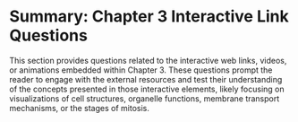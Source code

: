 # Summary: Chapter 3 Interactive Link Questions

This section provides questions related to the interactive web links, videos, or animations embedded within Chapter 3. These questions prompt the reader to engage with the external resources and test their understanding of the concepts presented in those interactive elements, likely focusing on visualizations of cell structures, organelle functions, membrane transport mechanisms, or the stages of mitosis.
